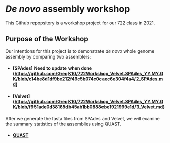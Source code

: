 # _De novo_ assembly workshop 

This Github repopsitory is a workshop project for our 722 class in 2021.

## Purpose of the Workshop
Our intentions for this project is to demonstrate _de novo_ whole genome assembly by comparing two assemblers:
- #### [SPAdes] Need to update when done (https://github.com/GregK10/722Workshop_Velvet.SPAdes_YY.MY.GK/blob/c14be8d1df9be212f49c5b074c0caec6e304f4a4/2_SPAdes.md)
- #### [Velvet] (https://github.com/GregK10/722Workshop_Velvet.SPAdes_YY.MY.GK/blob/f951ade0d38165db45ab1bb0888cbe1921999e1d/3_Velvet.md)

After we generate the fasta files from SPAdes and Velvet, we will examine the summary statistics of the assemblies using QUAST.
- #### [QUAST](https://github.com/GregK10/722Workshop_Velvet.SPAdes_YY.MY.GK/blob/3fd3d70088dc04deb13050766b318b61c3419c71/4_QUAST.md)
